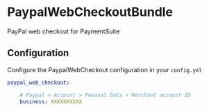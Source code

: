 PaypalWebCheckoutBundle
=======================

PayPal web checkout for PaymentSuite

Configuration
-----

Configure the PaypalWebCheckout configuration in your `config.yml`

``` yml
paypal_web_checkout:

    # Paypal > Account > Pesonal Data > Merchant account ID
    business: XXXXXXXXXX
```
